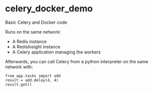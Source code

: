 # celery_docker_demo
Basic Celery and Docker code

Runs on the same network:
- A Redis instance
- A RedisInsight instance
- A Celery application managing the workers

Afterwards, you can call Celery from a python interpreter on the same network with:
```
from app.tasks import add
result = add.delay(4, 4)
result.get()
```

